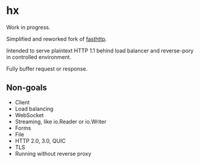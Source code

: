 # hx

Work in progress.

Simplified and reworked fork of [fasthttp](https://github.com/valyala/fasthttp).

Intended to serve plaintext HTTP 1.1 behind load balancer and reverse-pory in controlled
environment.

Fully buffer request or response.

## Non-goals
* Client
* Load balancing
* WebSocket
* Streaming, like io.Reader or io.Writer
* Forms
* File 
* HTTP 2.0, 3.0, QUIC
* TLS
* Running without reverse proxy